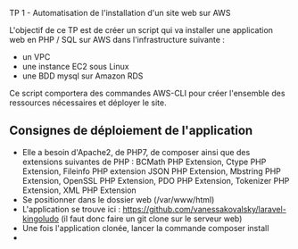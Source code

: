 TP 1 - Automatisation de l'installation d'un site web sur AWS

L'objectif de ce TP est de créer un script qui va installer une application web en PHP / SQL sur AWS dans l'infrastructure suivante : 
* un VPC 
* une instance EC2 sous Linux
* une BDD mysql sur Amazon RDS  

Ce script comportera des commandes AWS-CLI pour créer l'ensemble des ressources nécessaires et déployer le site.

## Consignes de déploiement de l'application
* Elle a besoin d'Apache2, de PHP7, de composer ainsi que des extensions suivantes de PHP : BCMath PHP Extension, Ctype PHP Extension, Fileinfo PHP extension
JSON PHP Extension, Mbstring PHP Extension, OpenSSL PHP Extension, PDO PHP Extension, Tokenizer PHP Extension, XML PHP Extension 
* Se positionner dans le dossier web (/var/www/html)
* L'application se trouve ici : https://github.com/vanessakovalsky/laravel-kingoludo (il faut donc faire un git clone sur le serveur web)
* Une fois l'application clonée, lancer la commande composer install 
* 
